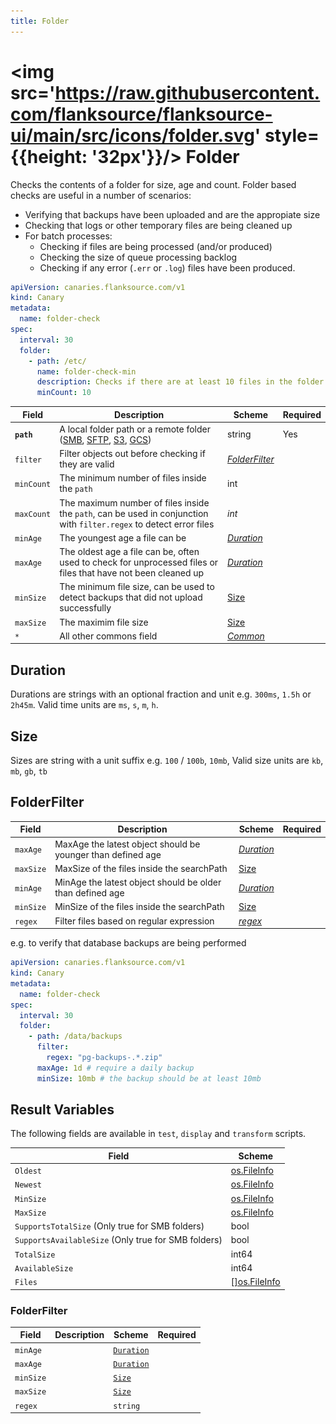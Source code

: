 ```yaml
---
title: Folder
---
```


# <img src='https://raw.githubusercontent.com/flanksource/flanksource-ui/main/src/icons/folder.svg' style={{height: '32px'}}/> Folder

Checks the contents of a folder for size, age and count. Folder based checks are useful in a number of scenarios:

* Verifying that backups have been uploaded and are the appropiate size
* Checking that logs or other temporary files are being cleaned up
* For batch processes:
  * Checking if files are being processed (and/or produced)
  * Checking the size of queue processing backlog
  * Checking if any error (`.err` or `.log`) files have been produced.
  

```yaml title="folder-check.yaml"
apiVersion: canaries.flanksource.com/v1
kind: Canary
metadata:
  name: folder-check
spec:
  interval: 30
  folder:
    - path: /etc/
      name: folder-check-min
      description: Checks if there are at least 10 files in the folder
      minCount: 10
```


| Field      | Description                                                  | Scheme                          | Required |
| ---------- | ------------------------------------------------------------ | ------------------------------- | -------- |
| **`path`** | A local folder path or a remote folder ([SMB](smb), [SFTP](sftp), [S3](s3-bucket), [GCS](gcs-bucket)) | string                          | Yes      |
| `filter`   | Filter objects out before checking if they are valid         | [*FolderFilter*](#folderfilter) |          |
| `minCount` | The minimum number of files inside the `path`                | int                             |          |
| `maxCount` | The maximum number of files inside the `path`, can be used in conjunction with `filter.regex` to detect error files | *int*                           |          |
| `minAge`   | The youngest age a file can be                               | [*Duration*](#duration)         |          |
| `maxAge`   | The oldest age a file can be, often used to check for unprocessed files or files that have not been cleaned up | [*Duration*](#duration)         |          |
| `minSize`  | The minimum file size, can be used to detect backups that did not upload successfully | [Size](#size)                   |          |
| `maxSize`  | The maximim file size                                        | [Size](#size)                   |          |
| `*`        | All other commons field                                      | [*Common*](common)           |          |

## Duration

Durations are strings with an optional fraction and unit e.g.  `300ms`, `1.5h` or `2h45m`. Valid time units are `ms`, `s`, `m`, `h`.

## Size

Sizes are string with a unit suffix e.g. `100` / `100b`, `10mb`, Valid size units are `kb`, `mb`, `gb`, `tb`

## FolderFilter

| Field     | Description                                                 | Scheme                                               | Required |
| --------- | ----------------------------------------------------------- | ---------------------------------------------------- | -------- |
| `maxAge`  | MaxAge the latest object should be younger than defined age | [*Duration*](#duration)                              |          |
| `maxSize` | MaxSize of the files inside the searchPath                  | [Size](#size)                                        |          |
| `minAge`  | MinAge the latest object should be older than defined age   | [*Duration*](#duration)                              |          |
| `minSize` | MinSize of the files inside the searchPath                  | [Size](#size)                                        |          |
| `regex`   | Filter files based on regular expression                    | *[regex](https://github.com/google/re2/wiki/Syntax)* |          |

e.g. to verify that database backups are being performed

```yaml title="postgres-backup-check.yaml"
apiVersion: canaries.flanksource.com/v1
kind: Canary
metadata:
  name: folder-check
spec:
  interval: 30
  folder:
    - path: /data/backups
      filter:
        regex: "pg-backups-.*.zip"
      maxAge: 1d # require a daily backup
      minSize: 10mb # the backup should be at least 10mb
```



## Result Variables

The following fields are available in `test`, `display` and `transform` scripts. 

| Field                 | Scheme                                             |
| --------------------- | -------------------------------------------------- |
| `Oldest`                | [os.FileInfo](https://pkg.go.dev/io/fs#FileInfo)   |
| `Newest`                | [os.FileInfo](https://pkg.go.dev/io/fs#FileInfo)   |
| `MinSize`               | [os.FileInfo](https://pkg.go.dev/io/fs#FileInfo)   |
| `MaxSize`               | [os.FileInfo](https://pkg.go.dev/io/fs#FileInfo)   |
| `SupportsTotalSize` (Only true for SMB folders) | bool                                               |
| `SupportsAvailableSize` (Only true for SMB folders) | bool                                               |
| `TotalSize`             | int64                                              |
| `AvailableSize`         | int64                                              |
| `Files`                 | [[]os.FileInfo](https://pkg.go.dev/io/fs#FileInfo) |

### FolderFilter

| Field     | Description | Scheme                  | Required |
| --------- | ----------- | ----------------------- | -------- |
| `minAge`  |             | [`Duration`](#duration) |          |
| `maxAge`  |             | [`Duration`](#duration) |          |
| `minSize` |             | [`Size`](#size)         |          |
| `maxSize` |             | [`Size`](#size)         |          |
| `regex`   |             | `string`                |          |
